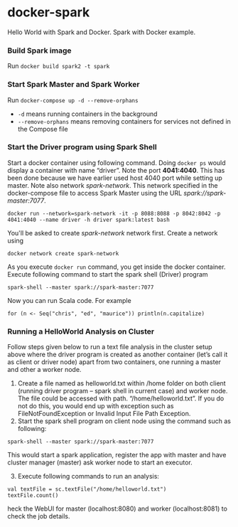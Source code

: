 # docker-spark
Hello World with Spark and Docker. Spark with Docker example.

### Build Spark image

Run `docker build spark2 -t spark`

### Start Spark Master and Spark Worker

Run `docker-compose up -d --remove-orphans`

- `-d`  means running containers in the background
- `--remove-orphans` means removing containers for services not defined in the Compose file

### Start the Driver program using Spark Shell

Start a docker container using following command. Doing `docker ps` would display a container with name “driver”. Note the port **4041:4040**. This has been done because we have earlier used host 4040 port while setting up master. Note also network *spark-network*. This network specified in the docker-compose file to access Spark Master using the URL *spark://spark-master:7077*. 

```
docker run --network=spark-network -it -p 8088:8088 -p 8042:8042 -p 4041:4040 --name driver -h driver spark:latest bash
```

You'll be asked to create *spark-network* network first. Create a network using 

```
docker network create spark-network
```

As you execute `docker run` command, you get inside the docker container. Execute following command to start the spark shell (Driver) program

```
spark-shell --master spark://spark-master:7077
```

Now you can run Scala code. For example

```
for (n <- Seq("chris", "ed", "maurice")) println(n.capitalize)
```

### Running a HelloWorld Analysis on Cluster

Follow steps given below to run a text file analysis in the cluster setup above where the driver program is created as another container (let’s call it as client or driver node) apart from two containers, one running a master and other a worker node.

1. Create a file named as helloworld.txt within /home folder on both client (running driver program – spark shell in current case) and worker node. The file could be accessed with path. “/home/helloworld.txt”. If you do not do this, you would end up with exception such as FileNotFoundException or Invalid Input File Path Exception.
2. Start the spark shell program on client node using the command such as following:

```
spark-shell --master spark://spark-master:7077
```

This would start a spark application, register the app with master and have cluster manager (master) ask worker node to start an executor.

3. Execute following commands to run an analysis:

``` 
val textFile = sc.textFile("/home/helloworld.txt")
textFile.count() 
```

heck the WebUI for master (localhost:8080) and worker (localhost:8081) to check the job details.
